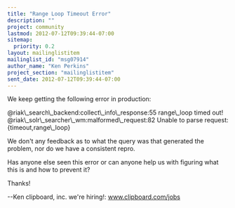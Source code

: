```yaml
---
title: "Range Loop Timeout Error"
description: ""
project: community
lastmod: 2012-07-12T09:39:44-07:00
sitemap:
  priority: 0.2
layout: mailinglistitem
mailinglist_id: "msg07914"
author_name: "Ken Perkins"
project_section: "mailinglistitem"
sent_date: 2012-07-12T09:39:44-07:00
---
```



We keep getting the following error in production: 

@riak\\_search\\_backend:collect\\_info\\_response:55 range\\_loop timed out!
@riak\\_solr\\_searcher\\_wm:malformed\\_request:82 Unable to parse request: 
{timeout,range\\_loop}

We don't any feedback as to what the query was that generated the problem, nor 
do we have a consistent repro.

Has anyone else seen this error or can anyone help us with figuring what this 
is and how to prevent it?

Thanks!

--Ken
clipboard, inc. 
we're hiring!: www.clipboard.com/jobs

